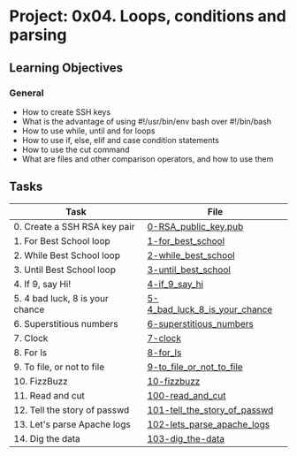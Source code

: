 # Project: 0x04. Loops, conditions and parsing

<h2>Learning Objectives</h2>

<h3>General</h3>

<ul>
<li>How to create SSH keys</li>
<li>What is the advantage of using  #!/usr/bin/env bash over #!/bin/bash</li>
<li>How to use while, until and for loops</li>
<li>How to use if, else, elif and case condition statements</li>
<li>How to use the cut command</li>
<li>What are files and other comparison operators, and how to use them</li>
</ul>

<h2>Tasks</h2>

| Task | File |
| ---- | ---- |
| 0. Create a SSH RSA key pair | [0-RSA_public_key.pub](./0-RSA_public_key.pub) |
| 1. For Best School loop | [1-for_best_school](./1-for_best_school) |
| 2. While Best School loop | [2-while_best_school](./2-while_best_school) |
| 3. Until Best School loop | [3-until_best_school](./3-until_best_school) |
| 4. If 9, say Hi! | [4-if_9_say_hi](./4-if_9_say_hi) |
| 5. 4 bad luck, 8 is your chance | [5-4_bad_luck_8_is_your_chance](./5-4_bad_luck_8_is_your_chance) |
| 6. Superstitious numbers | [6-superstitious_numbers](./6-superstitious_numbers) |
| 7. Clock | [7-clock](./7-clock) |
| 8. For ls | [8-for_ls](./8-for_ls) |
| 9. To file, or not to file | [9-to_file_or_not_to_file](./9-to_file_or_not_to_file) |
| 10. FizzBuzz | [10-fizzbuzz](./10-fizzbuzz) |
| 11. Read and cut | [100-read_and_cut](./100-read_and_cut) |
| 12. Tell the story of passwd | [101-tell_the_story_of_passwd](./101-tell_the_story_of_passwd) |
| 13. Let's parse Apache logs | [102-lets_parse_apache_logs](./102-lets_parse_apache_logs) |
| 14. Dig the data | [103-dig_the-data](./103-dig_the-data) |
